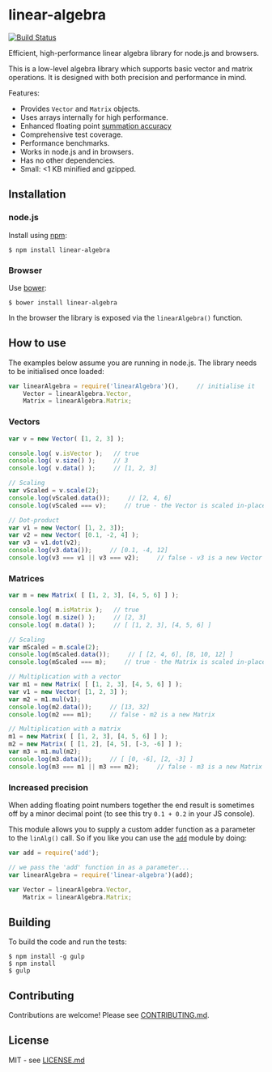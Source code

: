 # linear-algebra

[![Build Status](https://secure.travis-ci.org/hiddentao/linear-algebra.png)](http://travis-ci.org/hiddentao/linear-algebra)

Efficient, high-performance linear algebra library for node.js and browsers.

This is a low-level algebra library which supports basic vector and matrix operations. It is designed with both precision and performance in mind.

Features:

* Provides `Vector` and `Matrix` objects.
* Uses arrays internally for high performance.
* Enhanced floating point [summation accuracy](#increased-precision)
* Comprehensive test coverage.
* Performance benchmarks.
* Works in node.js and in browsers.
* Has no other dependencies.
* Small: <1 KB minified and gzipped.

## Installation

### node.js

Install using [npm](http://npmjs.org/):

    $ npm install linear-algebra

### Browser

Use [bower](https://github.com/bower/bower):

    $ bower install linear-algebra

In the browser the library is exposed via the `linearAlgebra()` function.

## How to use

The examples below assume you are running in node.js. The library needs to be initialised once loaded:

```javascript
var linearAlgebra = require('linearAlgebra')(),     // initialise it
    Vector = linearAlgebra.Vector,
    Matrix = linearAlgebra.Matrix;
```

### Vectors

```javascript
var v = new Vector( [1, 2, 3] );

console.log( v.isVector );   // true
console.log( v.size() );     // 3
console.log( v.data() );     // [1, 2, 3]

// Scaling
var vScaled = v.scale(2);
console.log(vScaled.data());     // [2, 4, 6]
console.log(vScaled === v);     // true - the Vector is scaled in-place

// Dot-product
var v1 = new Vector( [1, 2, 3]);
var v2 = new Vector( [0.1, -2, 4] );
var v3 = v1.dot(v2);
console.log(v3.data());     // [0.1, -4, 12]
console.log(v3 === v1 || v3 === v2);     // false - v3 is a new Vector
```

### Matrices

```javascript
var m = new Matrix( [ [1, 2, 3], [4, 5, 6] ] );

console.log( m.isMatrix );   // true
console.log( m.size() );     // [2, 3]
console.log( m.data() );     // [ [1, 2, 3], [4, 5, 6] ]

// Scaling
var mScaled = m.scale(2);
console.log(mScaled.data());     // [ [2, 4, 6], [8, 10, 12] ]
console.log(mScaled === m);     // true - the Matrix is scaled in-place

// Multiplication with a vector
var m1 = new Matrix( [ [1, 2, 3], [4, 5, 6] ] );
var v1 = new Vector( [1, 2, 3] );
var m2 = m1.mul(v1);
console.log(m2.data());     // [13, 32]
console.log(m2 === m1);     // false - m2 is a new Matrix

// Multiplication with a matrix
m1 = new Matrix( [ [1, 2, 3], [4, 5, 6] ] );
m2 = new Matrix( [ [1, 2], [4, 5], [-3, -6] ] );
var m3 = m1.mul(m2);
console.log(m3.data());     // [ [0, -6], [2, -3] ]
console.log(m3 === m1 || m3 === m2);     // false - m3 is a new Matrix
```

### Increased precision

When adding floating point numbers together the end result is sometimes off by a minor decimal point (to see this try `0.1 + 0.2` in your JS console). 

This module allows you to supply a custom adder function as a parameter to the `linAlg()` call. So if you like you can use the [`add`](https://www.npmjs.org/package/add) module by doing:

```javascript
var add = require('add');

// we pass the 'add' function in as a parameter...
var linearAlgebra = require('linear-algebra')(add);

var Vector = linearAlgebra.Vector,
    Matrix = linearAlgebra.Matrix;
```

## Building

To build the code and run the tests:

    $ npm install -g gulp
    $ npm install
    $ gulp


## Contributing

Contributions are welcome! Please see [CONTRIBUTING.md](https://github.com/hiddentao/linear-algebra/blob/master/CONTRIBUTING.md).

## License

MIT - see [LICENSE.md](https://github.com/hiddentao/linear-algebra/blob/master/LICENSE.md)
